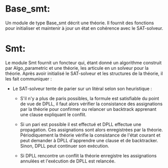 Base_smt:
=========

Un module de type Base_smt décrit une théorie. Il fournit des fonctions pour initialiser et maintenir à jour un état en cohérence avec le SAT-solveur.

Smt:
====

Le module Smt fournit un foncteur qui, étant donné un algorithme construit par Algo_parametric et une théorie, les articule en un solveur pour la théorie. Après avoir initialisé le SAT-solveur et les structures de la théorie, il les fait communiquer :

- Le SAT-solveur tente de parier sur un litéral selon son heuristique :
  
  - S'il n'y a plus de paris possibles, la formule est satisfiable du point de vue de DPLL, il faut
    alors vérifier la consistance des assignations par la théorie pour confirmer ou relancer un backtrack
    apprenant une clause expliquant le conflit.

  - Si un pari est possible il est effectué et DPLL effectue une propagation. Ces assignations sont
    alors enregistrées par la théorie. Périodiquement la théorie vérifie la consistance de l'état courant
    et peut demander à DPLL d'apprendre une clause et de backtracker. Sinon, DPLL peut continuer son 
    exécution.

  - Si DPLL rencontre un conflit la théorie enregistre les assignations annulées et l'exécution de DPLL
    est relancée.
